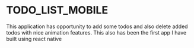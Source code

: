 # TODO_LIST_MOBILE

This application has opportunity to add some todos and also delete added todos with nice animation features.
This also has been the first app I have built using react native
